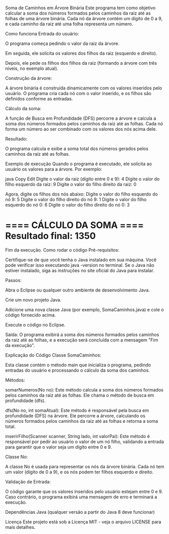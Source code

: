 Soma de Caminhos em Árvore Binária
Este programa tem como objetivo calcular a soma dos números formados pelos caminhos da raiz até as folhas de uma árvore binária. Cada nó da árvore contém um dígito de 0 a 9, e cada caminho da raiz até uma folha representa um número.

Como funciona
Entrada do usuário:

O programa começa pedindo o valor da raiz da árvore.

Em seguida, ele solicita os valores dos filhos da raiz (esquerdo e direito).

Depois, ele pede os filhos dos filhos da raiz (formando a árvore com três níveis, no exemplo atual).

Construção da árvore:

A árvore binária é construída dinamicamente com os valores inseridos pelo usuário. O programa cria cada nó com o valor inserido, e os filhos são definidos conforme as entradas.

Cálculo da soma:

A função de Busca em Profundidade (DFS) percorre a árvore e calcula a soma dos números formados pelos caminhos da raiz até as folhas. Cada nó forma um número ao ser combinado com os valores dos nós acima dele.

Resultado:

O programa calcula e exibe a soma total dos números gerados pelos caminhos da raiz até as folhas.

Exemplo de execução
Quando o programa é executado, ele solicita ao usuário os valores para a árvore. Por exemplo:

java
Copy
Edit
Digite o valor da raiz (dígito entre 0 e 9): 4
Digite o valor do filho esquerdo da raiz: 9
Digite o valor do filho direito da raiz: 0

Agora, digite os filhos dos nós abaixo:
Digite o valor do filho esquerdo do nó 9: 5
Digite o valor do filho direito do nó 9: 1
Digite o valor do filho esquerdo do nó 0: 6
Digite o valor do filho direito do nó 0: 3

==== CÁLCULO DA SOMA ====
Resultado final: 1350
=========================
Fim da execução.
Como rodar o código
Pré-requisitos:

Certifique-se de que você tenha o Java instalado em sua máquina. Você pode verificar isso executando java -version no terminal. Se o Java não estiver instalado, siga as instruções no site oficial do Java para instalar.

Passos:

Abra o Eclipse ou qualquer outro ambiente de desenvolvimento Java.

Crie um novo projeto Java.

Adicione uma nova classe Java (por exemplo, SomaCaminhos.java) e cole o código fornecido acima.

Execute o código no Eclipse.

Saída: O programa exibirá a soma dos números formados pelos caminhos da raiz até as folhas, e a execução será concluída com a mensagem "Fim da execução".

Explicação do Código
Classe SomaCaminhos:

Esta classe contém o método main que inicializa o programa, pedindo entradas do usuário e processando o cálculo da soma dos caminhos.

Métodos:

somarNumeros(No no): Este método calcula a soma dos números formados pelos caminhos da raiz até as folhas. Ele chama o método de busca em profundidade (dfs).

dfs(No no, int somaAtual): Este método é responsável pela busca em profundidade (DFS) na árvore. Ele percorre a árvore, calculando os números formados pelos caminhos da raiz até as folhas e retorna a soma total.

inserirFilho(Scanner scanner, String lado, int valorPai): Este método é responsável por pedir ao usuário o valor de um nó filho, validando a entrada para garantir que o valor seja um dígito entre 0 e 9.

Classe No:

A classe No é usada para representar os nós da árvore binária. Cada nó tem um valor (dígito de 0 a 9), e os nós podem ter filhos esquerdo e direito.

Validação de Entrada:

O código garante que os valores inseridos pelo usuário estejam entre 0 e 9. Caso contrário, o programa exibirá uma mensagem de erro e terminará a execução.

Dependências
Java (qualquer versão a partir do Java 8 deve funcionar)

Licença
Este projeto está sob a Licença MIT - veja o arquivo LICENSE para mais detalhes.
